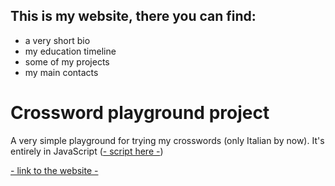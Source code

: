 ## This is my website, there you can find:

- a very short bio
- my education timeline
- some of my projects
- my main contacts

# Crossword playground project

A very simple playground for trying my crosswords (only Italian by now). 
It's entirely in JavaScript ([- script here -](https://github.com/FilippoPaganelli/FilippoPaganelli.github.io/blob/master/js/cw-board.js)) 

[- link to the website -](https://filippopaganelli.github.io/)
